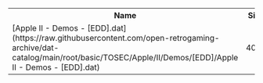 <table>
<tr><th>Name</th><th>Size</th></tr>
<tr><td>[Apple II - Demos - [EDD].dat](https://raw.githubusercontent.com/open-retrogaming-archive/dat-catalog/main/root/basic/TOSEC/Apple/II/Demos/[EDD]/Apple II - Demos - [EDD].dat)</td><td>4029</td></tr>
</table>
